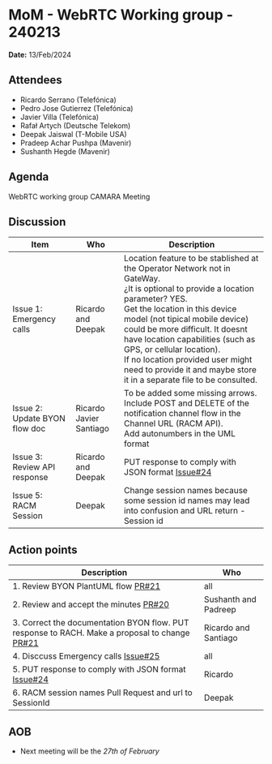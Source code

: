 # MoM - WebRTC Working group - 240213

**Date:** 13/Feb/2024

## Attendees

* Ricardo Serrano (Telefónica) 
* Pedro Jose Gutierrez (Telefónica)
* Javier Villa (Telefónica) 
* Rafał Artych (Deutsche Telekom) 
* Deepak Jaiswal (T-Mobile USA) 
* Pradeep Achar Pushpa (Mavenir) 
* Sushanth Hegde (Mavenir)



## Agenda

WebRTC working group CAMARA Meeting

## Discussion

| Item | Who | Description |
| ---- | --- | ----------- |
|Issue 1: Emergency calls | Ricardo and Deepak | Location feature to be stablished  at the Operator Network not in GateWay. <br> ¿It is optional to provide a location parameter? YES. <br> Get the location in this device model (not tipical mobile device) could be more difficult. It doesnt have location capabilities (such as GPS, or cellular location).<br> If no location provided user might need to provide it and maybe store it in a separate file to be consulted.|
|Issue 2: Update BYON flow doc | Ricardo <br> Javier <br> Santiago | To be added some missing arrows. Include POST and DELETE of the notification channel flow in the Channel URL (RACM API).<br> Add autonumbers in the UML format
|Issue 3: Review API response | Ricardo and Deepak | PUT response to comply with JSON format [Issue#24](https://github.com/camaraproject/WebRTC/issues/24) 
|Issue 5: RACM Session |Deepak | Change session names because some session id names may lead into confusion and URL return - Session id |




## Action points

| Description | Who | 
| ----------- | --- |
| 1. Review BYON PlantUML flow [PR#21](https://github.com/camaraproject/WebRTC/pull/21) | all|
| 2. Review and accept the minutes [PR#20](https://github.com/camaraproject/WebRTC/pull/20) | Sushanth and Padreep|
| 3. Correct the documentation BYON flow. PUT response to RACH. Make a proposal to change [PR#21](https://github.com/camaraproject/WebRTC/pull/21)| Ricardo and Santiago |
| 4. Disccuss Emergency calls [Issue#25](https://github.com/camaraproject/WebRTC/issues/25)| all |
| 5. PUT response to comply with JSON format [Issue#24](https://github.com/camaraproject/WebRTC/issues/24) | Ricardo |
|6. RACM session names Pull Request and url to SessionId |Deepak

## AOB

  * Next meeting will be the *27th of February*